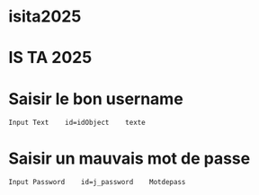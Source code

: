 # isita2025
# IS TA 2025


# Saisir le bon username
    Input Text    id=idObject    texte

# Saisir un mauvais mot de passe
    Input Password    id=j_password    Motdepass
